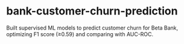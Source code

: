 # bank-customer-churn-prediction
Built supervised ML models to predict customer churn for Beta Bank, optimizing F1 score (≥0.59) and comparing with AUC-ROC.
